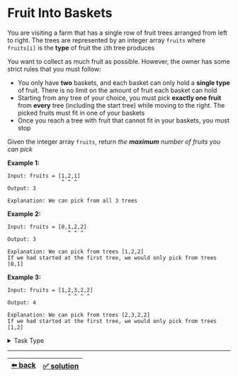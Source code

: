 # Fruit Into Baskets

You are visiting a farm that has a single row of fruit trees arranged from left to right. The trees are represented by an integer array `fruits` where `fruits[i]` is the __type__ of fruit the `i`th tree produces

You want to collect as much fruit as possible. However, the owner has some strict rules that you must follow:

- You only have __two__ baskets, and each basket can only hold a __single type__ of fruit. There is no limit on the amount of fruit each basket can hold
- Starting from any tree of your choice, you must pick __exactly one fruit__ from __every__ tree (including the start tree) while moving to the right. The picked fruits must fit in one of your baskets
- Once you reach a tree with fruit that cannot fit in your baskets, you must stop

Given the integer array `fruits`, return _the __maximum__ number of fruits you can pick_

__Example 1:__

```
Input: fruits = [1,2,1]
                 ^ ^ ^
Output: 3

Explanation: We can pick from all 3 trees
```

__Example 2:__

```
Input: fruits = [0,1,2,2]
                   ^ ^ ^
Output: 3

Explanation: We can pick from trees [1,2,2]
If we had started at the first tree, we would only pick from trees [0,1]
```

__Example 3:__

```
Input: fruits = [1,2,3,2,2]
                   ^ ^ ^ ^
Output: 4

Explanation: We can pick from trees [2,3,2,2]
If we had started at the first tree, we would only pick from trees [1,2]
```

<details>

<summary>Task Type</summary>

Sliding Window + HashMap

Just like [this task](../longest-letter-subsequence/task.md)

</details>

---

| [:arrow_left: back](../task-type.md) | [:white_check_mark: solution](./solution.js) |
| :---: | :---: |
